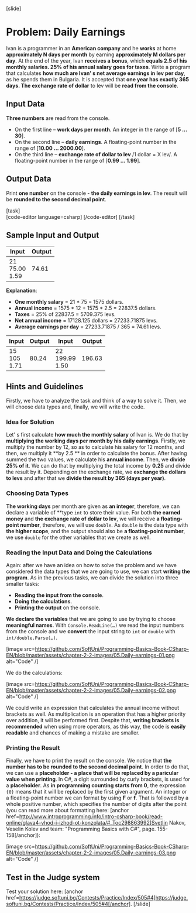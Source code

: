 [slide]
# Problem: Daily Earnings

Ivan is a programmer in an **American company** and he **works** at home **approximately N days per month** by earning **approximately M dollars per day**. At the end of the year, Ivan **receives a bonus**, which **equals 2.5 of his monthly salaries. 25% of his annual salary goes for taxes**. Write a program that calculates **how much are Ivan' s net average earnings in lev per day**, as he spends them in Bulgaria. It is accepted that **one year has exactly 365 days. The exchange rate of dollar** to lev will be **read from the console**. 

## Input Data

**Three numbers** are read from the console.
- On the first line – **work days per month**. An integer in the range of [**5 … 30**].
- On the second line – **daily earnings**. A floating-point number in the range of [**10.00 … 2000.00**].
- On the third line – **exchange rate of dollar to lev** /1 dollar = X lev/. A floating-point number in the range of [**0.99 … 1.99**].

## Output Data

Print **one number** on the console - **the daily earnings in lev**. The result will be **rounded to the second decimal point**. 

[task]  
    [code-editor language=csharp]
    [/code-editor]
[/task]	

## Sample Input and Output

|       Input       | Output |
|-------------------|--------|
|21<br>75.00<br>1.59|74.61   | 

**Explanation**:
- **One monthly salary** = 21 \* 75 = 1575 dollars.
- **Annual income** = 1575 \* 12 + 1575 \* 2.5 = 22837.5 dollars.
- **Taxes** = 25% of 22837.5 = 5709.375 levs.
- **Net annual income** = 17128.125 dollars = 27233.71875 levs.
- **Average earnings per day** = 27233.71875 / 365 = 74.61 levs.

|      Input      | Output |       Input        | Output |
|-----------------|--------|--------------------|--------|
|15<br>105<br>1.71|80.24   |22<br>199.99<br>1.50|196.63  |

## Hints and Guidelines

Firstly, we have to analyze the task and think of a way to solve it. Then, we will choose data types and, finally, we will write the code.

### Idea for Solution

Let' s first calculate **how much the monthly salary** of Ivan is. We do that by **multiplying the working days per month by his daily earnings**. Firstly, we multiply the number by 12, so as to calculate his salary for 12 months, and then, we multiply it **by 2.5 ** in order to calculate the bonus. After having summed the two values, we calculate his **annual income**. Then, we **divide 25% of it**. We can do that by multiplying the total income by **0.25** and divide the result by it. Depending on the exchange rate, we **exchange the dollars to levs** and after that we **divide the result by 365 (days per year)**.  

### Choosing Data Types

**The working days** per month are given as **an integer**, therefore, we can declare a variable of **type `int` to store their value. For both **the earned money** and **the exchange rate of dollar to lev**, we will receive **a floating-point number**, therefore, we will use `double`. As `double` is the data type with **the higher scope**, and the output should also be **a floating-point number**, we use `double` for the other variables that we create as well. 

### Reading the Input Data and Doing the Calculations

Again: after we have an idea on how to solve the problem and we have considered the data types that we are going to use, we can start **writing the program**. As in the previous tasks, we can divide the solution into three smaller tasks: 
- **Reading the input from the console**.
- **Doing the calculations**.
- **Printing the output** on the console.

**We declare the variables** that we are going to use by trying to choose **meaningful names**. With `Console.ReadLine(…)` we read the input numbers from the console and we **convert** the input string to `int` or `double` with `int/double.Parse(…)`.

[image src=https://github.com/SoftUni/Programming-Basics-Book-CSharp-EN/blob/master/assets/chapter-2-2-images/05.Daily-earnings-01.png alt="Code" /]

We do the calculations:  

[image src=https://github.com/SoftUni/Programming-Basics-Book-CSharp-EN/blob/master/assets/chapter-2-2-images/05.Daily-earnings-02.png alt="Code" /]

We could write an expression that calculates the annual income without brackets as well. As multiplication is an operation that has a higher priority over addition, it will be performed first. Despite that, **writing brackets is recommended** when using more operators, as this way, the code is **easily readable** and chances of making a mistake are smaller. 

### Printing the Result

Finally, we have to print the result on the console. We notice that **the number has to be rounded to the second decimal point**. In order to do that, we can use a **placeholder - a place that will be replaced by a paricular value when printing**. In C#, a digit surrоunded by curly brackets, is used for a **placeholder**. As **in programming counting starts from 0**, the expression `{0}` means that it will be replaced by the first given argument. An integer or a floating-point number we can format by using **F** or **f**. That is followed by a whole positive number, which specifies the number of digits after the point (you can read more about formatting here: [anchor href=http://www.introprogramming.info/intro-csharp-book/read-online/glava4-vhod-i-izhod-ot-konzolata/#_Toc298863992]Svetlin Nakov, Veselin Kolev and team: "Programming Basics with C#", page. 155-158[/anchor]):  

[image src=https://github.com/SoftUni/Programming-Basics-Book-CSharp-EN/blob/master/assets/chapter-2-2-images/05.Daily-earnings-03.png alt="Code" /]

## Test in the Judge system

Test your solution here: [anchor href=https://judge.softuni.bg/Contests/Practice/Index/505#4]https://judge.softuni.bg/Contests/Practice/Index/505#4[/anchor].
[/slide]